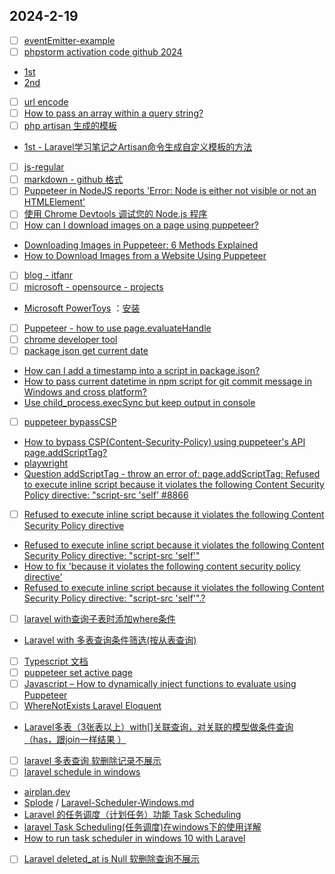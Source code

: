 ## 2024-2-19
- [ ] [eventEmitter-example](https://nitayneeman.com/posts/getting-to-know-puppeteer-using-practical-examples/)
- [ ] [phpstorm activation code github 2024](https://www.google.com/search?q=phpstorm+activation+code+github+2024&newwindow=1&sca_esv=f662d5406997c69b&sxsrf=ACQVn0-z8feiHzucYnCSQnkp1JTgJ7_c0g%3A1708313984762&ei=gM3SZbqLLs3RkPIPvLeKoAo&oq=phpstorm+ac+code&gs_lp=Egxnd3Mtd2l6LXNlcnAiEHBocHN0b3JtIGFjIGNvZGUqAggCMgYQABgHGB4yBhAAGAcYHjIGEAAYBxgeMgYQABgHGB4yBhAAGAcYHjIGEAAYBxgeMgYQABgHGB4yBhAAGAcYHjIGEAAYBxgeMggQABgIGAcYHkjTQFDqFFj6FnAEeAGQAQCYAZgCoAGvBKoBAzItMrgBA8gBAPgBAcICChAAGEcY1gQYsAOIBgGQBgM&sclient=gws-wiz-serp#ip=1)
- [1st](https://gist.github.com/5hmlA/2d25c4a5b2630a61826079b3f8ed6110)
- [2nd](https://gist.github.com/charlesaloaye/d5234275c8ed0bb4510ffaa9670d80aa?permalink_comment_id=4885216)
- [ ] [url encode](https://tool.chinaz.com/tools/urlencode.aspx)
- [ ] [How to pass an array within a query string?](https://stackoverflow.com/questions/6243051/how-to-pass-an-array-within-a-query-string)
- [ ] [php artisan 生成的模板](https://www.google.com/search?q=php+artisan+%E7%94%9F%E6%88%90%E7%9A%84%E6%A8%A1%E6%9D%BF&oq=php+artisan+%E7%94%9F%E6%88%90%E7%9A%84%E6%A8%A1%E6%9D%BF&gs_lcrp=EgZjaHJvbWUyBggAEEUYOTIKCAEQABiABBiiBDIGCAIQRRhAMgYIAxBFGEDSAQg4NTA2ajBqN6gCALACAA&sourceid=chrome&ie=UTF-8)
- [1st - Laravel学习笔记之Artisan命令生成自定义模板的方法](https://cloud.tencent.com/developer/article/1725613)
- [ ] [js-regular](https://www.runoob.com/js/js-regexp.html)
- [ ] [markdown - github 格式](https://github.com/Hacker233/README/blob/master/README.md#readme)
- [ ] [Puppeteer in NodeJS reports 'Error: Node is either not visible or not an HTMLElement'](https://stackoverflow.com/questions/51857070/puppeteer-in-nodejs-reports-error-node-is-either-not-visible-or-not-an-htmlele)
- [ ] [使用 Chrome Devtools 调试您的 Node.js 程序](https://zhuanlan.zhihu.com/p/338287139)
- [ ] [How can I download images on a page using puppeteer?](https://stackoverflow.com/questions/52542149/how-can-i-download-images-on-a-page-using-puppeteer)
- [Downloading Images in Puppeteer: 6 Methods Explained](https://www.webshare.io/blog/puppeteer-download-images)
- [How to Download Images from a Website Using Puppeteer](https://www.bannerbear.com/blog/how-to-download-images-from-a-website-using-puppeteer/)
- [ ] [blog - itfanr](https://www.itfanr.cc/archives/)
- [ ] [microsoft - opensource - projects](https://github.com/microsoft)
- [Microsoft PowerToys](https://github.com/microsoft/PowerToys?tab=readme-ov-file) ：[安装](https://learn.microsoft.com/zh-cn/windows/powertoys/install)
- [ ] [Puppeteer - how to use page.evaluateHandle](https://stackoverflow.com/questions/48146973/puppeteer-how-to-use-page-evaluatehandle)
- [ ] [chrome developer tool](https://developer.chrome.com/docs/devtools?hl=zh-cn)
- [ ] [package json get current date](https://www.google.com/search?q=package+json+get+current+date&newwindow=1&sca_esv=599088636&sxsrf=ACQVn0-caSxwfruxOdTWrHi3QdPWYUhwiA%3A1705488382841&ei=_q-nZb-DM7TckPIPkoyLgA0&oq=how+create+date+string+in+package.json&gs_lp=Egxnd3Mtd2l6LXNlcnAiJmhvdyBjcmVhdGUgZGF0ZSBzdHJpbmcgaW4gcGFja2FnZS5qc29uKgIIAjIKEAAYRxjWBBiwAzIKEAAYRxjWBBiwAzIKEAAYRxjWBBiwA0jVLFAAWABwBHgBkAEAmAEAoAEAqgEAuAEByAEA4gMEGAAgQYgGAZAGAw&sclient=gws-wiz-serp)
- [How can I add a timestamp into a script in package.json?](https://stackoverflow.com/questions/33151617/how-can-i-add-a-timestamp-into-a-script-in-package-json)
- [How to pass current datetime in npm script for git commit message in Windows and cross platform?](https://stackoverflow.com/questions/55021363/how-to-pass-current-datetime-in-npm-script-for-git-commit-message-in-windows-and)
- [Use child_process.execSync but keep output in console](https://stackoverflow.com/questions/30134236/use-child-process-execsync-but-keep-output-in-console)
- [ ] [puppeteer bypassCSP](https://www.google.com/search?q=puppeteer+bypassCSP&oq=puppeteer+bypassCSP&gs_lcrp=EgZjaHJvbWUyBggAEEUYOTIICAEQABgNGB7SAQg1NTk5ajBqN6gCALACAA&sourceid=chrome&ie=UTF-8)
- [How to bypass CSP(Content-Security-Policy) using puppeteer's API page.addScriptTag?](https://stackoverflow.com/questions/46833946/how-to-bypass-cspcontent-security-policy-using-puppeteers-api-page-addscriptt)
- [playwright](https://playwright.dev/docs/api/class-browser#browser-new-context-option-bypass-csp)
- [Question addScriptTag - throw an error of: page.addScriptTag: Refused to execute inline script because it violates the following Content Security Policy directive: "script-src 'self' #8866](https://github.com/microsoft/playwright/issues/8866)
- [ ] [Refused to execute inline script because it violates the following Content Security Policy directive](https://www.google.com/search?q=Refused+to+execute+inline+script+because+it+violates+the+following+Content+Security+Policy+directive&oq=Refused+to+execute+inline+script+because+it+violates+the+following+Content+Security+Policy+directive&gs_lcrp=EgZjaHJvbWUyBggAEEUYOdIBCTE0NDI5ajBqOagCALACAA&sourceid=chrome&ie=UTF-8)
- [Refused to execute inline script because it violates the following Content Security Policy directive: "script-src 'self'"](https://stackoverflow.com/questions/17653384/refused-to-execute-inline-script-because-it-violates-the-following-content-secur)
- [How to fix 'because it violates the following content security policy directive'](https://csper.io/blog/csp-violates-the-content-security-policy-directive)
- [Refused to execute inline script because it violates the following Content Security Policy directive: "script-src 'self'".?](https://stackoverflow.com/questions/64867389/refused-to-execute-inline-script-because-it-violates-the-following-content-secur)
- [ ] [laravel with查询子表时添加where条件](https://blog.csdn.net/qq_42849214/article/details/118337971)
- [Laravel with 多表查询条件筛选(按从表查询)](https://blog.csdn.net/u013071763/article/details/112646810)
- [ ] [Typescript 文档](https://www.tslang.cn/docs/handbook/triple-slash-directives.html)
- [ ] [puppeteer set active page](https://www.google.com/search?q=puppeteer+set+active+page&newwindow=1&sca_esv=f7489b79a509fe41&sxsrf=ACQVn0-GvxKwPxmHgzvQeX5Wy4XW_5JfOQ%3A1707362178476&ei=gkfEZZzhHMujur8PlsmooAs&ved=0ahUKEwicqprh45qEAxXLke4BHZYkCrQQ4dUDCBA&uact=5&oq=puppeteer+set+active+page&gs_lp=Egxnd3Mtd2l6LXNlcnAiGXB1cHBldGVlciBzZXQgYWN0aXZlIHBhZ2UyCBAhGKABGMMESP8hUL8ZWOQccAJ4AZABAJgB0wKgAegJqgEFMi0xLjO4AQPIAQD4AQHCAgoQABhHGNYEGLAD4gMEGAAgQYgGAZAGCQ&sclient=gws-wiz-serp)
- [ ] [Javascript – How to dynamically inject functions to evaluate using Puppeteer](https://itecnote.com/tecnote/javascript-how-to-dynamically-inject-functions-to-evaluate-using-puppeteer/)
- [ ] [WhereNotExists Laravel Eloquent](https://stackoverflow.com/questions/38572706/wherenotexists-laravel-eloquent)
- [Laravel多表（3张表以上）with[]关联查询，对关联的模型做条件查询（has，跟join一样结果 ）](https://zhuanlan.zhihu.com/p/465002347)
- [ ] [laravel 多表查询 软删除记录不展示](https://www.google.com/search?q=laravel+%E5%A4%9A%E8%A1%A8%E6%9F%A5%E8%AF%A2+%E8%BD%AF%E5%88%A0%E9%99%A4%E8%AE%B0%E5%BD%95%E4%B8%8D%E5%B1%95%E7%A4%BA&oq=laravel+%E5%A4%9A%E8%A1%A8%E6%9F%A5%E8%AF%A2+%E8%BD%AF%E5%88%A0%E9%99%A4%E8%AE%B0%E5%BD%95%E4%B8%8D%E5%B1%95%E7%A4%BA&gs_lcrp=EgZjaHJvbWUyBggAEEUYOTIKCAEQABiABBiiBNIBCTM0MjYwajBqN6gCALACAA&sourceid=chrome&ie=UTF-8)
- [ ] [laravel schedule in windows](https://www.google.com/search?q=laravel+schedule+in+windows&newwindow=1&sca_esv=88fa6be752233917&sxsrf=ACQVn08d3hkVpS5PrdpFssszWMLuHY8HaQ%3A1706664531763&ei=U6K5ZfSWLvzMkPIP7J-JwAM&oq=laravel+schedule+in+window&gs_lp=Egxnd3Mtd2l6LXNlcnAiGmxhcmF2ZWwgc2NoZWR1bGUgaW4gd2luZG93KgIIADIFECEYoAEyBRAhGKABMgUQIRigAUjOIVCCBVjeE3ABeAGQAQCYAZgCoAGiE6oBBDItMTC4AQPIAQD4AQHCAgoQABhHGNYEGLADwgIFEAAYgATCAgQQABgewgIGEAAYHhgPwgIGEAAYCBgewgIHECEYChigAeIDBBgAIEGIBgGQBgo&sclient=gws-wiz-serp)
- [airplan.dev](https://www.airplane.dev/schedules)
- [Splode](https://gist.github.com/Splode) / [Laravel-Scheduler-Windows.md](https://gist.github.com/Splode/94bfa9071625e38f7fd76ae210520d94)
- [Laravel 的任务调度（计划任务）功能 Task Scheduling](http://laraveldocs.la998.com/docs/5.5/scheduling.html)
- [laravel Task Scheduling(任务调度)在windows下的使用详解](https://www.nhooo.com/note/qa3aej.html)
- [How to run task scheduler in windows 10 with Laravel](https://stackoverflow.com/questions/36305146/how-to-run-task-scheduler-in-windows-10-with-laravel)
- [ ] [Laravel deleted_at is Null 软删除查询不展示](https://blog.csdn.net/luohao1008/article/details/125614844)